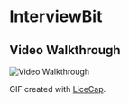 # InterviewBit
## Video Walkthrough

![Video Walkthrough](InterviewBit_Week3.gif)

GIF created with [LiceCap](http://www.cockos.com/licecap/).
